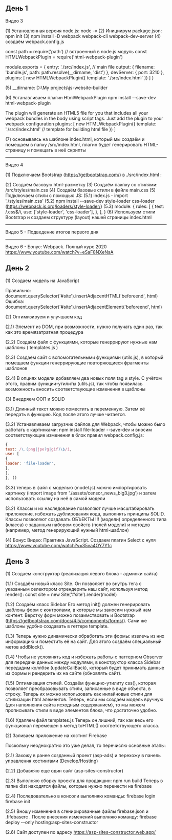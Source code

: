 ## День 1

Видео 3

(1) Установленная версия node.js: node -v
(2) Инициирум package.json: npm init
(3) npm install -D webpack webpack-cli webpack-dev-server
(4) создаём webpack.config.js

const path = require('path') // встроенный в node.js модуль
const HTMLWebpackPlugin = require('html-webpack-plugin')

module.exports = {
entry: './src/index.js', // main file
output: {
filename: 'bundle.js',
path: path.resolve(\_\_dirname, 'dist')
},
devServer: {
port: 3210
},
plugins: [
new HTMLWebpackPlugin({
template: './src/index.html'
})
]
}

(5) \_\_dirname: D:\My projects\js-website-builder

(6) Устанавливаем плагин HtmlWebpackPlugin
npm install --save-dev html-webpack-plugin

The plugin will generate an HTML5 file for you that includes all your webpack bundles in the body using script tags. Just add the plugin to your webpack configuration
plugins: [
new HTMLWebpackPlugin({
template: './src/index.html' // template for building html file
})
]

(7) основываясь на шаблоне index.html, который мы создаём и помещаем в папку /src/index.html, плагин будет генерировать HTML-страницу и помещать в неё скрипты

---

Видео 4

(1) Подключаем Bootstrap (https://getbootstrap.com/) в ./src/index.html :

<link rel="stylesheet" href="https://stackpath.bootstrapcdn.com/bootstrap/4.5.2/css/bootstrap.min.css" integrity="sha384-JcKb8q3iqJ61gNV9KGb8thSsNjpSL0n8PARn9HuZOnIxN0hoP+VmmDGMN5t9UJ0Z" crossorigin="anonymous">

(2) Создаём базовую html-разметку
(3) Coздаём пакпку со стилями: /src/styles/main.css
(4) Создаём базовые стили в файле main.css
(5) Подключаем стили с помощью JS:
(5.1) index.js - import './styles/main.css'
(5.2) npm install --save-dev style-loader css-loader (https://webpack.js.org/loaders/style-loader/)
(5.3) module: {
rules: [
{
test: /\.css\$/i,
use: ['style-loader', 'css-loader'],
},
],
}
(6) Используем стили Bootstrap и cоздаем структуру (layout) нашей страницы index.html

---

Видео 5 - Подведение итогов первого дня

---

Видео 6 - Бонус: Webpack. Полный курс 2020
https://www.youtube.com/watch?v=eSaF8NXeNsA

## День 2

(1) Создаем модель на JavaScript

Правильно: document.querySelector('#site').insertAdjacentHTML('beforeend', html)
Ошибка: document.querySelector('#site').insertAdjacentElement('beforeend', html)

(2) Оптимизируем и улучшаем код

(2.1) Элемент из DOM, при возможности, нужно получать один раз, так как это времязатратная процедура

(2.2) Создаём файл с функциями, которые генеррируют нужные нам шаблоны ( templates.js )

(2.3) Создаем сайт с вспомогательными функциями (utils.js), в который помещаем функции
генеррирующие повторяющиеся фрагменты шаблонов

(2.4) В опциях модели добавляем два новых поля tag и style. C учётом этого, правим функции-утилиты (utils.js), так чтобы появилась возможность вносить соответствующие изменения в щаблоны

(3) Внедряем ООП и SOLID

(3.1) Длинный текcт можно поместить в переменную. Затем её передать в функцию. Код после этого лучше читается.

(3.2) Устанавливаем загрузчик файлов для Webpack, чтобы можно было работать с картинками: npm install file-loader --save-dev
и вносим соответствующие изменения в блок правил webpack.config.js:

```js
{
test: /\.(png|jpe?g|gif)\$/i,
use: [
{
loader: 'file-loader',
},
],
}, ()

```

(3.3) теперь в файл с моделью (model.js) можно импортировать картинку (import image from './assets/censor_news_big3.jpg') и затем использовать ссылку на неё в самой модели

(3.2) Классы и их наследование позволяют лучше масштабировать приложение, избежать дублирования кода, выполнять принципы SOLID.
Классы позволяют создавать ОБЪЕКТЫ !!! (модели) определенного типа (класса) с заданным набором свойств (полей модели) и методов (например, метод генерирующий нужный html-шаблон)

(4) Бонус
Видео: Практика JavaScript. Создаем плагин Select с нуля
https://www.youtube.com/watch?v=35va4OY7Y1c

## День 3

(1) Создаем конструктор (реализация левого блока - админки сайта)

(1.1) Создаём новый класс Site. Он позволяет во внутрь тега с указанным селектором отрендерить наш сайт, используя метод render():
const site = new Site('#site').render(model)

(1.2) Создаём класс Sidebar
Его метод init() должен генерировать шаблоны форм с контролами, в которые мы заносим нужный нам контент. Верстку форм можно позаимствовать и Bootstrap (https://getbootstrap.com/docs/4.5/components/forms/). Сами же шаблоны удобно создавать в геттере template.

(1.3) Теперь нужно динамически обработать эти формы: извлечь из них информацию и поместить её на сайт. Для этого создаём специальный метов addBlock().

(1.4) Чтобы не усложнять код и избежать работы с паттерном Observer для передачи данных между модулями, в конструктор класса Sidebar передадим коллбэк (updateCallBack), который будет принимать данные из формы и рендерить их на сайте (обновлять сайт).

(1.5) Оптимизация стилей.
Создаём функцию-утилиту css(), которая позволяет преобразовывать стили, записанные в виде объекта, в строку. Теперь их можно использовать как инлайновые стили для стилизации html элементов.
Теперь, если мы создаём модель вручную (для наполнения сайта исходным содержанием), то мы можем прописывать стили в виде элементов блока, что достаточно удобно.

(1.6) Удаляем файл templates.js
Теперь он лишний, так как весь его функционал перемещен в метод toHTML() соответствующего класса.

(2) Заливаем приложение на хостинг Firebase

Поскольку неоднократно это уже делал, то перечислю основные этапы:

(2.1) Захожу в ранее созданный проект (asp-ads) и перехожу в панель управления хостингами (Develop/Hosting)

(2.2) Добавляю еще один сайт (asp-sites-constructor)

(2.3) Выполняю сборку проекта для продакшин: npm run build
Теперь в папке dist находятся файлы, которые нужно перенести на firebase

(2.4) Последовательно в консоли выполняю команды:
firebase login
firebase init

(2.5) Вношу изменения в сгенирированные файлы firebase.json и .fifebaserc .
После внесения изменений выполняю команду:
firebase deploy --only hosting:asp-sites-constructor

(2.6) Сайт доступен по адресу https://asp-sites-constructor.web.app/

```

```
